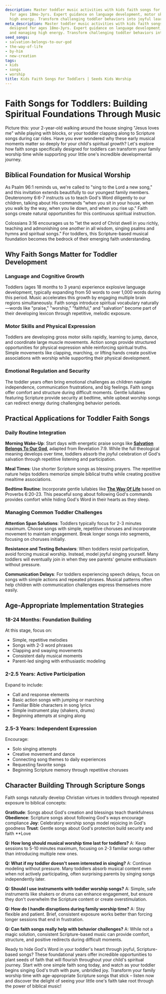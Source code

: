 ```yaml
---
description: Master toddler music activities with kids faith songs for toddlers designed
  for ages 18mo-3yrs. Expert guidance on language development, motor skills, and managing
  high energy. Transform challenging toddler behaviors into joyful learning!
meta_description: Master toddler music activities with kids faith songs for toddlers
  designed for ages 18mo-3yrs. Expert guidance on language development, motor skills,
  and managing high energy. Transform challenging toddler behaviors into joyful learning!
seed_songs:
- salvation-belongs-to-our-god
- the-way-of-life
- by-him
- new-creation
tags:
- kids
- songs
- worship
title: Kids Faith Songs For Toddlers | Seeds Kids Worship
---
```

# Faith Songs for Toddlers: Building Spiritual Foundations Through Music

Picture this: your 2-year-old walking around the house singing "Jesus loves me" while playing with blocks, or your toddler clapping along to Scripture songs during car rides. Have you ever wondered why these early musical moments matter so deeply for your child's spiritual growth? Let's explore how faith songs specifically designed for toddlers can transform your family worship time while supporting your little one's incredible developmental journey.

## Biblical Foundation for Musical Worship

As Psalm 96:1 reminds us, we're called to "sing to the Lord a new song," and this invitation extends beautifully to our youngest family members. Deuteronomy 6:6-7 instructs us to teach God's Word diligently to our children, talking about His commands "when you sit in your house, when you walk by the way, when you lie down, and when you rise up." Faith songs create natural opportunities for this continuous spiritual instruction.

Colossians 3:16 encourages us to "let the word of Christ dwell in you richly, teaching and admonishing one another in all wisdom, singing psalms and hymns and spiritual songs." For toddlers, this Scripture-based musical foundation becomes the bedrock of their emerging faith understanding.

## Why Faith Songs Matter for Toddler Development

### Language and Cognitive Growth

Toddlers (ages 18 months to 3 years) experience explosive language development, typically expanding from 50 words to over 1,000 words during this period. Music accelerates this growth by engaging multiple brain regions simultaneously. Faith songs introduce spiritual vocabulary naturally—words like "praise," "worship," "faithful," and "salvation" become part of their developing lexicon through repetitive, melodic exposure.

### Motor Skills and Physical Expression

Toddlers are developing gross motor skills rapidly, learning to jump, dance, and coordinate large muscle movements. Action songs provide structured opportunities for physical expression while reinforcing spiritual truths. Simple movements like clapping, marching, or lifting hands create positive associations with worship while supporting their physical development.

### Emotional Regulation and Security

The toddler years often bring emotional challenges as children navigate independence, communication frustrations, and big feelings. Faith songs offer comfort and structure during difficult moments. Gentle lullabies featuring Scripture provide security at bedtime, while upbeat worship songs can redirect energy during challenging behavior periods.

## Practical Applications for Toddler Faith Songs

### Daily Routine Integration

**Morning Wake-Up**: Start days with energetic praise songs like **[Salvation Belongs To Our God](https://seedskidsworship.com/product/salvation-belongs-to-our-god-revelation-79-2/)**, adapted from Revelation 7:9. While the full theological meaning develops over time, toddlers absorb the joyful celebration of God's salvation through repetitive listening and participation.

**Meal Times**: Use shorter Scripture songs as blessing prayers. The repetitive nature helps toddlers memorize simple biblical truths while creating positive mealtime associations.

**Bedtime Routine**: Incorporate gentle lullabies like **[The Way Of Life](https://seedskidsworship.com/product/the-way-of-life-proverbs-620-23/)** based on Proverbs 6:20-23. This peaceful song about following God's commands provides comfort while hiding God's Word in their hearts as they sleep.

### Managing Common Toddler Challenges

**Attention Span Solutions**: Toddlers typically focus for 2-3 minutes maximum. Choose songs with simple, repetitive choruses and incorporate movement to maintain engagement. Break longer songs into segments, focusing on choruses initially.

**Resistance and Testing Behaviors**: When toddlers resist participation, avoid forcing musical worship. Instead, model joyful singing yourself. Many toddlers will eventually join in when they see parents' genuine enthusiasm without pressure.

**Communication Delays**: For toddlers experiencing speech delays, focus on songs with simple actions and repeated phrases. Musical patterns often help children with communication challenges express themselves more easily.

## Age-Appropriate Implementation Strategies

### 18-24 Months: Foundation Building

At this stage, focus on:
- Simple, repetitive melodies
- Songs with 2-3 word phrases
- Clapping and swaying movements
- Consistent daily musical moments
- Parent-led singing with enthusiastic modeling

### 2-2.5 Years: Active Participation

Expand to include:
- Call and response elements
- Basic action songs with jumping or marching
- Familiar Bible characters in song lyrics
- Simple instrument play (shakers, drums)
- Beginning attempts at singing along

### 2.5-3 Years: Independent Expression

Encourage:
- Solo singing attempts
- Creative movement and dance
- Connecting song themes to daily experiences
- Requesting favorite songs
- Beginning Scripture memory through repetitive choruses

## Character Building Through Scripture Songs

Faith songs naturally develop Christian virtues in toddlers through repeated exposure to biblical concepts:

**Gratitude**: Songs about God's creation and blessings teach thankfulness
**Obedience**: Scripture songs about following God's ways encourage compliance
**Joy**: Celebratory worship songs model rejoicing in God's goodness
**Trust**: Gentle songs about God's protection build security and faith
**Love

**Q: How long should musical worship time last for toddlers?**
A: Keep sessions to 5-10 minutes maximum, focusing on 2-3 familiar songs rather than introducing multiple new ones.

**Q: What if my toddler doesn't seem interested in singing?**
A: Continue modeling without pressure. Many toddlers absorb musical content even when not actively participating, often surprising parents by singing songs independently later.

**Q: Should I use instruments with toddler worship songs?**
A: Simple, safe instruments like shakers or drums can enhance engagement, but ensure they don't overwhelm the Scripture content or create overstimulation.

**Q: How do I handle disruptions during family worship time?**
A: Stay flexible and patient. Brief, consistent exposure works better than forcing longer sessions that end in frustration.

**Q: Can faith songs really help with behavior challenges?**
A: While not a magic solution, consistent Scripture-based music can provide comfort, structure, and positive redirects during difficult moments.

Ready to hide God's Word in your toddler's heart through joyful, Scripture-based songs? These foundational years offer incredible opportunities to plant seeds of faith that will flourish throughout your child's spiritual journey. Start with one simple faith song today, and watch as your toddler begins singing God's truth with pure, unbridled joy. Transform your family worship time with age-appropriate Scripture songs that stick – listen now and discover the delight of seeing your little one's faith take root through the power of biblical music!

<script type="application/ld+json">
{
  "@context": "https://schema.org",
  "@type": "Article",
  "headline": "Kids Faith Songs For Toddlers",
  "author": {
    "@type": "Organization",
    "name": "Seeds Kids Worship"
  },
  "publisher": {
    "@type": "Organization",
    "name": "Seeds Kids Worship",
    "logo": {
      "@type": "ImageObject",
      "url": "https://seedskidsworship.com/logo.png"
    }
  },
  "datePublished": "2025-09-05T11:44:39.117200",
  "dateModified": "2025-09-05T11:44:39.117217",
  "description": "Master toddler music activities with kids faith songs for toddlers designed for ages 18mo-3yrs. Expert guidance on language development, motor skills, and manag",
  "mainEntityOfPage": {
    "@type": "WebPage",
    "@id": "https://seedskidsworship.com/activities/kids-faith-songs-for-toddlers/"
  }
}
</script>

<script type="application/ld+json">
{
  "@context": "https://schema.org",
  "@type": "Product",
  "name": "Salvation Belongs To Our God",
  "description": "Celebratory worship song proclaiming that salvation belongs to God from Revelation 7:9",
  "url": "https://seedskidsworship.com/product/salvation-belongs-to-our-god-revelation-79-2/",
  "brand": {
    "@type": "Brand",
    "name": "Seeds Kids Worship"
  },
  "category": "Children's Christian Music",
  "album": "Jesus"
}
</script>

<script type="application/ld+json">
{
  "@context": "https://schema.org",
  "@type": "Product",
  "name": "The Way Of Life",
  "description": "Gentle lullaby about following the way of life through God's commands from Proverbs 6:20-23",
  "url": "https://seedskidsworship.com/product/the-way-of-life-proverbs-620-23/",
  "brand": {
    "@type": "Brand",
    "name": "Seeds Kids Worship"
  },
  "category": "Children's Christian Music",
  "album": "When You Lie Down: Lullabies…"
}
</script>

<script type="application/ld+json">
{
  "@context": "https://schema.org",
  "@type": "Product",
  "name": "By Him",
  "description": "Word-for-word Scripture song declaring that all things were created by Him and for Him emphasizing Christ's role in creation",
  "url": "https://seedskidsworship.com/product/by-him-colossians-116-17-2/",
  "brand": {
    "@type": "Brand",
    "name": "Seeds Kids Worship"
  },
  "category": "Children's Christian Music",
  "album": "Jesus"
}
</script>

<script type="application/ld+json">
{
  "@context": "https://schema.org",
  "@type": "Product",
  "name": "New Creation",
  "description": "Peaceful lullaby from Psalm 62:1–2 that comforts
